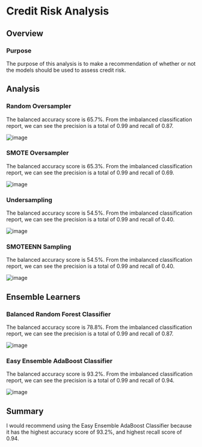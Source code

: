 # Credit Risk Analysis

## Overview

### Purpose
The purpose of this analysis is to make a recommendation of whether or not the models should be used to assess credit risk.

## Analysis

###  Random Oversampler

The balanced accuracy score is 65.7%.
From the imbalanced classification report, we can see the precision is a total of 0.99 and recall of 0.87.

![image](https://user-images.githubusercontent.com/108503112/212449359-c2c5959a-c581-4a37-91b0-a21145ae77a8.png)


### SMOTE Oversampler

The balanced accuracy score is 65.3%.
From the imbalanced classification report, we can see the precision is a total of 0.99 and recall of 0.69.

![image](https://user-images.githubusercontent.com/108503112/212449344-edd2933a-a684-4d7d-bfe0-2ba92f160f7b.png)


### Undersampling

The balanced accuracy score is 54.5%.
From the imbalanced classification report, we can see the precision is a total of 0.99 and recall of 0.40.

![image](https://user-images.githubusercontent.com/108503112/212449326-e14439fc-c6c0-4aad-a8e5-cf2a67db903e.png)


### SMOTEENN Sampling

The balanced accuracy score is 54.5%.
From the imbalanced classification report, we can see the precision is a total of 0.99 and recall of 0.40.

![image](https://user-images.githubusercontent.com/108503112/212485520-c25e28e0-efe2-4c68-be4f-d5e88349fd1f.png)


## Ensemble Learners

### Balanced Random Forest Classifier

The balanced accuracy score is 78.8%.
From the imbalanced classification report, we can see the precision is a total of 0.99 and recall of 0.87.

![image](https://user-images.githubusercontent.com/108503112/212450069-c74602f3-e05c-4271-aae0-d1fbfd17c603.png)

### Easy Ensemble AdaBoost Classifier

The balanced accuracy score is 93.2%.
From the imbalanced classification report, we can see the precision is a total of 0.99 and recall of 0.94.

![image](https://user-images.githubusercontent.com/108503112/212450445-a3218dbb-ed83-458a-8a2c-10e9ac8bce2e.png)


## Summary
I would recommend using the Easy Ensemble AdaBoost Classifier because it has the highest accuracy score of 93.2%, and highest recall score of 0.94.

